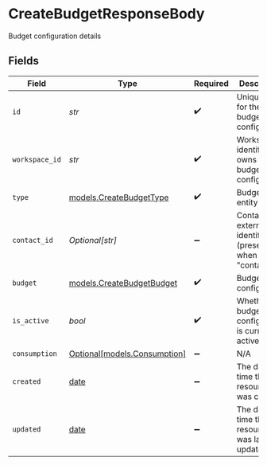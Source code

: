 # CreateBudgetResponseBody

Budget configuration details


## Fields

| Field                                                                | Type                                                                 | Required                                                             | Description                                                          | Example                                                              |
| -------------------------------------------------------------------- | -------------------------------------------------------------------- | -------------------------------------------------------------------- | -------------------------------------------------------------------- | -------------------------------------------------------------------- |
| `id`                                                                 | *str*                                                                | :heavy_check_mark:                                                   | Unique ULID for the budget configuration                             | 01ARZ3NDEKTSV4RRFFQ69G5FAV                                           |
| `workspace_id`                                                       | *str*                                                                | :heavy_check_mark:                                                   | Workspace identifier that owns this budget configuration             | 550e8400-e29b-41d4-a716-446655440000                                 |
| `type`                                                               | [models.CreateBudgetType](../models/createbudgettype.md)             | :heavy_check_mark:                                                   | Budget entity type                                                   | contact                                                              |
| `contact_id`                                                         | *Optional[str]*                                                      | :heavy_minus_sign:                                                   | Contact external identifier (present when type is "contact")         | user_123                                                             |
| `budget`                                                             | [models.CreateBudgetBudget](../models/createbudgetbudget.md)         | :heavy_check_mark:                                                   | Budget configuration                                                 |                                                                      |
| `is_active`                                                          | *bool*                                                               | :heavy_check_mark:                                                   | Whether this budget configuration is currently active                | true                                                                 |
| `consumption`                                                        | [Optional[models.Consumption]](../models/consumption.md)             | :heavy_minus_sign:                                                   | N/A                                                                  |                                                                      |
| `created`                                                            | [date](https://docs.python.org/3/library/datetime.html#date-objects) | :heavy_minus_sign:                                                   | The date and time the resource was created                           |                                                                      |
| `updated`                                                            | [date](https://docs.python.org/3/library/datetime.html#date-objects) | :heavy_minus_sign:                                                   | The date and time the resource was last updated                      |                                                                      |